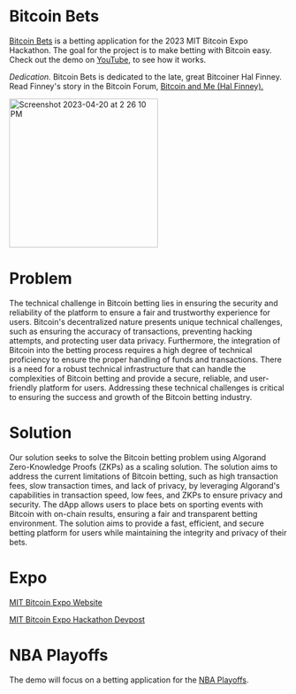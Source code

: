 # Bitcoin Bets
[Bitcoin Bets](https://www.decentralized-decisions.app/) is a betting application for the 2023 MIT Bitcoin Expo Hackathon. The goal for the project is to make betting with Bitcoin easy. Check out the demo on [YouTube](https://www.youtube.com/watch?v=BvwfuwkuUi0), to see how it works.

*Dedication.* Bitcoin Bets is dedicated to the late, great Bitcoiner Hal Finney. Read Finney's story in the Bitcoin Forum, [Bitcoin and Me (Hal Finney).](https://bitcointalk.org/index.php?topic=155054.0)

<img width="269" alt="Screenshot 2023-04-20 at 2 26 10 PM" src="https://user-images.githubusercontent.com/43055154/233467440-aa935ecb-cc62-44ba-95ce-e3fba183527a.png">

# Problem
The technical challenge in Bitcoin betting lies in ensuring the security and reliability of the platform to ensure a fair and trustworthy experience for users. Bitcoin's decentralized nature presents unique technical challenges, such as ensuring the accuracy of transactions, preventing hacking attempts, and protecting user data privacy. Furthermore, the integration of Bitcoin into the betting process requires a high degree of technical proficiency to ensure the proper handling of funds and transactions. There is a need for a robust technical infrastructure that can handle the complexities of Bitcoin betting and provide a secure, reliable, and user-friendly platform for users. Addressing these technical challenges is critical to ensuring the success and growth of the Bitcoin betting industry.

# Solution
Our solution seeks to solve the Bitcoin betting problem using Algorand Zero-Knowledge Proofs (ZKPs) as a scaling solution. The solution aims to address the current limitations of Bitcoin betting, such as high transaction fees, slow transaction times, and lack of privacy, by leveraging Algorand's capabilities in transaction speed, low fees, and ZKPs to ensure privacy and security. The dApp allows users to place bets on sporting events with Bitcoin with on-chain results, ensuring a fair and transparent betting environment. The solution aims to provide a fast, efficient, and secure betting platform for users while maintaining the integrity and privacy of their bets.

# Expo

[MIT Bitcoin Expo Website](https://www.mitbitcoinexpo.org/)

[MIT Bitcoin Expo Hackathon Devpost](https://mitbitcoin.devpost.com/)

# NBA Playoffs

The demo will focus on a betting application for the [NBA Playoffs](http://www.espn.com/nba/bracket).


